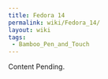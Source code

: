 ```yaml
---
title: Fedora 14
permalink: wiki/Fedora_14/
layout: wiki
tags:
 - Bamboo_Pen_and_Touch
---
```


Content Pending.
